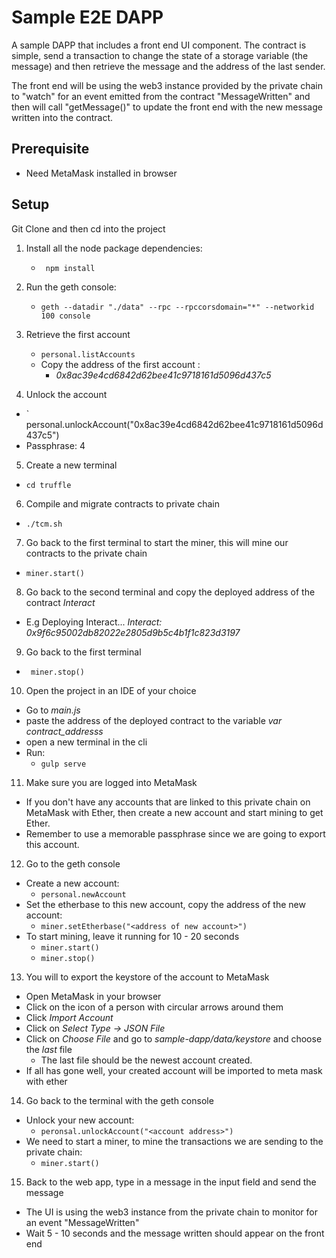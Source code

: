 # Sample E2E DAPP #

A sample DAPP that includes a front end UI component. The contract is simple, send a transaction to change the state of a storage variable (the message) and then retrieve the message and the address of the last sender.

The front end will be using the web3 instance provided by the private chain to "watch" for an event emitted from the contract "MessageWritten" and then will call "getMessage()" to update the front end with the new message written into the contract.

## Prerequisite
* Need MetaMask installed in browser

## Setup ##

Git Clone and then cd into the project

1. Install all the node package dependencies:
    * ` npm install`


2. Run the geth console:
    * `geth --datadir "./data" --rpc --rpccorsdomain="*" --networkid 100 console `
  
  
3. Retrieve the first account
   * ` personal.listAccounts `
   * Copy the address of the first account :
       * _0x8ac39e4cd6842d62bee41c9718161d5096d437c5_
       
4. Unlock the account
  * ` personal.unlockAccount("0x8ac39e4cd6842d62bee41c9718161d5096d437c5")
  * Passphrase: 4
        
5. Create a new terminal
  * ` cd truffle `
  
6. Compile and migrate contracts to private chain
  * `./tcm.sh`
  
7. Go back to the first terminal to start the miner, this will mine our contracts to the private chain
  * ` miner.start() `
  
8. Go back to the second terminal and copy the deployed address of the contract _Interact_
  * E.g Deploying Interact... _Interact: 0x9f6c95002db82022e2805d9b5c4b1f1c823d3197_
  
9. Go back to the first terminal
  * ` miner.stop()`
  
10. Open the project in an IDE of your choice
  * Go to _main.js_
  * paste the address of the deployed contract to the variable _var contract_addresss_
  * open a new terminal in the cli
  * Run:
    * ` gulp serve `
    
11. Make sure you are logged into MetaMask
  * If you don't have any accounts that are linked to this private chain on MetaMask with Ether, then create a new account  and start mining to get Ether.
  * Remember to use a memorable passphrase since we are going to export this account.
  
 12. Go to the geth console
  * Create a new account:
    * ``` personal.newAccount ```
  * Set the etherbase to this new account, copy the address of the new account:
    * ``` miner.setEtherbase("<address of new account>")  ```
  * To start mining, leave it running for 10 - 20 seconds
    * ``` miner.start() ```
    * ``` miner.stop() ```

13. You will to export the keystore of the account to MetaMask
  * Open MetaMask in your browser
  * Click on the icon of a person with circular arrows around them
  * Click _Import Account_
  * Click on _Select Type -> JSON File_
  * Click on _Choose File_ and go to _sample-dapp/data/keystore_ and choose the _last_ file
    * The last file should be the newest account created.
  * If all has gone well, your created account will be imported to meta mask with ether 
    
14. Go back to the terminal with the geth console
  * Unlock your new account:
    * ``` peronsal.unlockAccount("<account address>") ```
  * We need to start a miner, to mine the transactions we are sending to the private chain:
    * ``` miner.start() ```
    
15. Back to the web app, type in a message in the input field and send the message
  * The UI is using the web3 instance from the private chain to monitor for an event "MessageWritten"
  * Wait 5 - 10 seconds and the message written should appear on the front end



    
